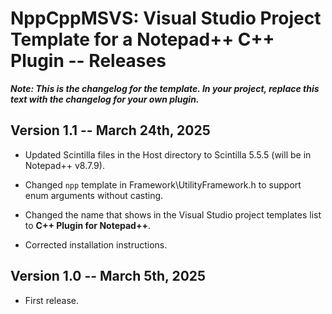 # NppCppMSVS: Visual Studio Project Template for a Notepad++ C++ Plugin -- Releases

***Note: This is the changelog for the template. In your project, replace this text with the changelog for your own plugin.***

## Version 1.1 -- March 24th, 2025

* Updated Scintilla files in the Host directory to Scintilla 5.5.5 (will be in Notepad++ v8.7.9).

* Changed `npp` template in Framework\\UtilityFramework.h to support enum arguments without casting.

* Changed the name that shows in the Visual Studio project templates list to **C++ Plugin for Notepad++**.

* Corrected installation instructions.

## Version 1.0 -- March 5th, 2025

* First release.